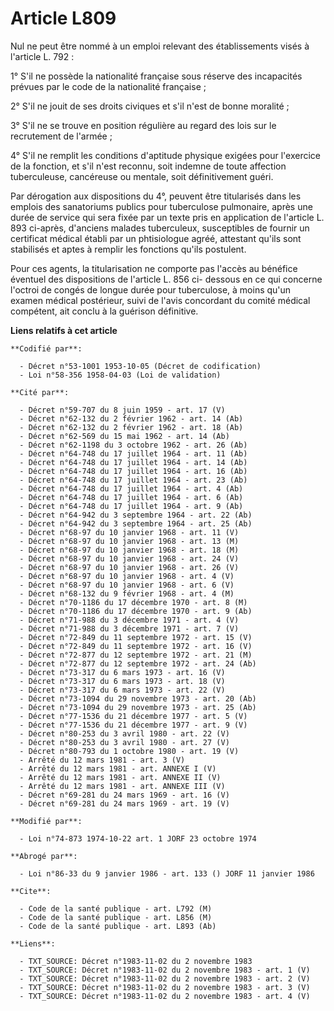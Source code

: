 # Article L809

Nul ne peut être nommé à un emploi relevant des établissements visés à l'article L. 792 :

1° S'il ne possède la nationalité française sous réserve des incapacités prévues par le code de la nationalité française ;

2° S'il ne jouit de ses droits civiques et s'il n'est de bonne moralité ;

3° S'il ne se trouve en position régulière au regard des lois sur le recrutement de l'armée ;

4° S'il ne remplit les conditions d'aptitude physique exigées pour l'exercice de la fonction, et s'il n'est reconnu, soit
indemne de toute affection tuberculeuse, cancéreuse ou mentale, soit définitivement guéri.

Par dérogation aux dispositions du 4°, peuvent être titularisés dans les emplois des sanatoriums publics pour tuberculose
pulmonaire, après une durée de service qui sera fixée par un texte pris en application de l'article L. 893 ci-après,
d'anciens malades tuberculeux, susceptibles de fournir un certificat médical établi par un phtisiologue agréé, attestant
qu'ils sont stabilisés et aptes à remplir les fonctions qu'ils postulent.

Pour ces agents, la titularisation ne comporte pas l'accès au bénéfice éventuel des dispositions de l'article L. 856 ci-
dessous en ce qui concerne l'octroi de congés de longue durée pour tuberculose, à moins qu'un examen médical postérieur,
suivi de l'avis concordant du comité médical compétent, ait conclu à la guérison définitive.

**Liens relatifs à cet article**

	**Codifié par**:

	  - Décret n°53-1001 1953-10-05 (Décret de codification)
	  - Loi n°58-356 1958-04-03 (Loi de validation)

	**Cité par**:

	  - Décret n°59-707 du 8 juin 1959 - art. 17 (V)
	  - Décret n°62-132 du 2 février 1962 - art. 14 (Ab)
	  - Décret n°62-132 du 2 février 1962 - art. 18 (Ab)
	  - Décret n°62-569 du 15 mai 1962 - art. 14 (Ab)
	  - Décret n°62-1198 du 3 octobre 1962 - art. 26 (Ab)
	  - Décret n°64-748 du 17 juillet 1964 - art. 11 (Ab)
	  - Décret n°64-748 du 17 juillet 1964 - art. 14 (Ab)
	  - Décret n°64-748 du 17 juillet 1964 - art. 16 (Ab)
	  - Décret n°64-748 du 17 juillet 1964 - art. 23 (Ab)
	  - Décret n°64-748 du 17 juillet 1964 - art. 4 (Ab)
	  - Décret n°64-748 du 17 juillet 1964 - art. 6 (Ab)
	  - Décret n°64-748 du 17 juillet 1964 - art. 9 (Ab)
	  - Décret n°64-942 du 3 septembre 1964 - art. 22 (Ab)
	  - Décret n°64-942 du 3 septembre 1964 - art. 25 (Ab)
	  - Décret n°68-97 du 10 janvier 1968 - art. 11 (V)
	  - Décret n°68-97 du 10 janvier 1968 - art. 13 (M)
	  - Décret n°68-97 du 10 janvier 1968 - art. 18 (M)
	  - Décret n°68-97 du 10 janvier 1968 - art. 24 (V)
	  - Décret n°68-97 du 10 janvier 1968 - art. 26 (V)
	  - Décret n°68-97 du 10 janvier 1968 - art. 4 (V)
	  - Décret n°68-97 du 10 janvier 1968 - art. 6 (V)
	  - Décret n°68-132 du 9 février 1968 - art. 4 (M)
	  - Décret n°70-1186 du 17 décembre 1970 - art. 8 (M)
	  - Décret n°70-1186 du 17 décembre 1970 - art. 9 (Ab)
	  - Décret n°71-988 du 3 décembre 1971 - art. 4 (V)
	  - Décret n°71-988 du 3 décembre 1971 - art. 7 (V)
	  - Décret n°72-849 du 11 septembre 1972 - art. 15 (V)
	  - Décret n°72-849 du 11 septembre 1972 - art. 16 (V)
	  - Décret n°72-877 du 12 septembre 1972 - art. 21 (M)
	  - Décret n°72-877 du 12 septembre 1972 - art. 24 (Ab)
	  - Décret n°73-317 du 6 mars 1973 - art. 16 (V)
	  - Décret n°73-317 du 6 mars 1973 - art. 18 (V)
	  - Décret n°73-317 du 6 mars 1973 - art. 22 (V)
	  - Décret n°73-1094 du 29 novembre 1973 - art. 20 (Ab)
	  - Décret n°73-1094 du 29 novembre 1973 - art. 25 (Ab)
	  - Décret n°77-1536 du 21 décembre 1977 - art. 5 (V)
	  - Décret n°77-1536 du 21 décembre 1977 - art. 9 (V)
	  - Décret n°80-253 du 3 avril 1980 - art. 22 (V)
	  - Décret n°80-253 du 3 avril 1980 - art. 27 (V)
	  - Décret n°80-793 du 1 octobre 1980 - art. 19 (V)
	  - Arrêté du 12 mars 1981 - art. 3 (V)
	  - Arrêté du 12 mars 1981 - art. ANNEXE I (V)
	  - Arrêté du 12 mars 1981 - art. ANNEXE II (V)
	  - Arrêté du 12 mars 1981 - art. ANNEXE III (V)
	  - Décret n°69-281 du 24 mars 1969 - art. 16 (V)
	  - Décret n°69-281 du 24 mars 1969 - art. 19 (V)

	**Modifié par**:

	  - Loi n°74-873 1974-10-22 art. 1 JORF 23 octobre 1974

	**Abrogé par**:

	  - Loi n°86-33 du 9 janvier 1986 - art. 133 () JORF 11 janvier 1986

	**Cite**:

	  - Code de la santé publique - art. L792 (M)
	  - Code de la santé publique - art. L856 (M)
	  - Code de la santé publique - art. L893 (Ab)

	**Liens**:

	  - TXT_SOURCE: Décret n°1983-11-02 du 2 novembre 1983
	  - TXT_SOURCE: Décret n°1983-11-02 du 2 novembre 1983 - art. 1 (V)
	  - TXT_SOURCE: Décret n°1983-11-02 du 2 novembre 1983 - art. 2 (V)
	  - TXT_SOURCE: Décret n°1983-11-02 du 2 novembre 1983 - art. 3 (V)
	  - TXT_SOURCE: Décret n°1983-11-02 du 2 novembre 1983 - art. 4 (V)
